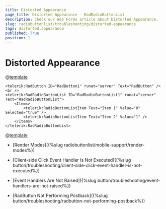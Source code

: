 ```yaml
---
title: Distorted Appearance
page_title: Distorted Appearance - RadRadioButtonList
description: Check our Web Forms article about Distorted Appearance.
slug: radiobuttonlist/troubleshooting/distorted-appearance
tags: distorted,appearance
published: True
position: 1
---
```


# Distorted Appearance

@[template](/_templates/button/distorted-appearance.md#intro "control: RadRadioButtonList")

````ASP.NET
<telerik:RadButton ID="RadButton1" runat="server" Text="RadButton" />
<br />
<telerik:RadRadioButtonList ID="RadRadioButtonList1" runat="server" Text="RadRadioButtonList">
    <Items>
        <telerik:RadioButtonListItem Text="Item 1" Value="0" Selected="true" />
        <telerik:RadioButtonListItem Text="Item 2" Value="1" />
    </Items>
</telerik:RadRadioButtonList>
```` 

@[template](/_templates/button/distorted-appearance.md#cause-resolve "control: RadRadioButtonList")


* [Render Modes]({%slug radiobuttonlist/mobile-support/render-modes%})

* [Client-side Click Event Handler Is Not Executed]({%slug button/troubleshooting/client-side-click-event-handler-is-not-executed%})

* [Event Handlers Are Not Raised]({%slug button/troubleshooting/event-handlers-are-not-raised%})

* [RadButton Not Performing Postback]({%slug button/troubleshooting/radbutton-not-performing-postback%})

